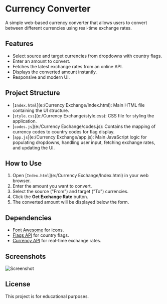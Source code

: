 # Currency Converter

A simple web-based currency converter that allows users to convert between different currencies using real-time exchange rates.

## Features

- Select source and target currencies from dropdowns with country flags.
- Enter an amount to convert.
- Fetches the latest exchange rates from an online API.
- Displays the converted amount instantly.
- Responsive and modern UI.

## Project Structure

- [`Index.html`](e:/Currency Exchange/Index.html): Main HTML file containing the UI structure.
- [`style.css`](e:/Currency Exchange/style.css): CSS file for styling the application.
- [`codes.js`](e:/Currency Exchange/codes.js): Contains the mapping of currency codes to country codes for flag display.
- [`app.js`](e:/Currency Exchange/app.js): Main JavaScript logic for populating dropdowns, handling user input, fetching exchange rates, and updating the UI.

## How to Use

1. Open [`Index.html`](e:/Currency Exchange/Index.html) in your web browser.
2. Enter the amount you want to convert.
3. Select the source ("From") and target ("To") currencies.
4. Click the **Get Exchange Rate** button.
5. The converted amount will be displayed below the form.

## Dependencies

- [Font Awesome](https://cdnjs.cloudflare.com/ajax/libs/font-awesome/6.7.2/css/all.min.css) for icons.
- [Flags API](https://flagsapi.com/) for country flags.
- [Currency API](https://latest.currency-api.pages.dev/) for real-time exchange rates.

## Screenshots

![Screenshot](screenshot.png) <!-- Add a screenshot if available -->

## License

This project is for educational purposes.
